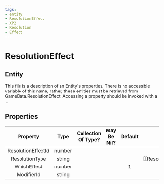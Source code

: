 ```yaml
---
tags:
- entity
- ResolutionEffect
- XP2
- Resolution
- Effect
---
```

# ResolutionEffect
## Entity
This file is a description of an Entity's properties. There is no accessible variable of this name, rather, these entities must be retrieved from GameData.ResolutionEffect. Accessing a property should be invoked with a `.`.
## Properties
|	Property	|	Type	|	Collection Of Type?	|	May Be Nil?	|	Default	|	References	|	Key	|	Notes	|
|	:-:	|	:-:	|	:-:	|	:-:	|	:-:	|	:-:	|	:-:	|	-:	|
|	ResolutionEffectId	|	number	|		|		|		|		|	✓	|	|
|	ResolutionType	|	string	|		|		|		|	[[Resolution]].ResolutionType	|		|	|
|	WhichEffect	|	number	|		|		|	1	|		|		|	|
|	ModifierId	|	string	|		|		|		|		|		|	|
